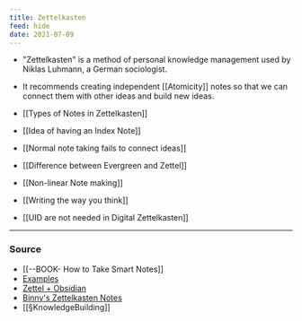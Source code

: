 ```yaml
---
title: Zettelkasten
feed: hide
date: 2021-07-09
---
```


- "Zettelkasten" is a method of personal knowledge management used by Niklas Luhmann, a German sociologist. 
- It recommends creating independent [[Atomicity]] notes so that we can connect them with other ideas and build new ideas.
- [[Types of Notes in Zettelkasten]]	
- [[Idea of having an Index Note]]

- [[Normal note taking fails to connect ideas]]
- [[Difference between Evergreen and Zettel]]
- [[Non-linear Note making]]
- [[Writing the way you think]]
- [[UID are not needed in Digital Zettelkasten]]

--- 

### Source
- [[--BOOK- How to Take Smart Notes]] 
- [Examples](https://medium.com/@rebeccawilliams9941/the-zettelkasten-method-examples-to-help-you-get-started-8f8a44fa9ae6)
- [Zettel + Obsidian](https://dev.to/yordiverkroost/personal-knowledge-management-with-zettelkasten-and-obsidian-20cj)
- [Binny's Zettelkasten Notes](https://binnyva.com/zettelkasten/)
- [[§KnowledgeBuilding]]
